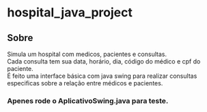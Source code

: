# hospital_java_project

## Sobre
Simula um hospital com medicos, pacientes e consultas.  
Cada consulta tem sua data, horário, dia, código do médico e cpf do paciente.  
É feito uma interface básica com java swing para realizar consultas especificas sobre a relação entre médicos e pacientes.

### Apenes rode o AplicativoSwing.java para teste.
